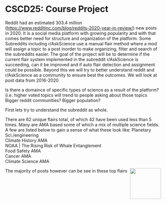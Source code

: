 # CSCD25: Course Project


Reddit had an estimated 303.4 million (https://www.redditinc.com/blog/reddits-2020-year-in-review/) new posts in 2020. It is a social media platform with growing popularity and with that comes better need for structure and organization of the platform. Some Subreddits including r/AskScience use a manual flair method where a mod will assign a topic to a post inorder to make organizing, filter and search of the subreddits easier. The goal of the project will be to determine if the current flair system implemented in the subreddit r/AskScience is succeeding, can it be improved and if auto flair detection and assignment could be possible. Beyond this we will try to better understand reddit and r/AskScience as a community to ensure best the outcomes. We will look at post data from 2016-2020

Is there a domaince of specific types of science as a result of the platform?(i.e. higher voted topics will trend to people asking about those topics
Bigger reddit communities? Bigger population?


First lets try to understand the subreddit as whole.

There are 62 unique flairs total, of which 42 have been used less than 5 times. Many are AMA based some of which a mix of multiple science fields. A few are listed below to gain  a sense of what these look like:
Planetary Sci./engineering                        
Climate History AMA                               
NOAA | The Rising Risk of Whale Entanglement      
Food Safety AMA                                   
Cancer AMA                                        
Climate Science AMA

The majority of posts however can be see in these top flairs
<img align="right" width="100" height="100" src="(https://user-images.githubusercontent.com/43121654/144888925-3ed93c8c-70ca-4c15-87ae-3b609fad5453.png">



